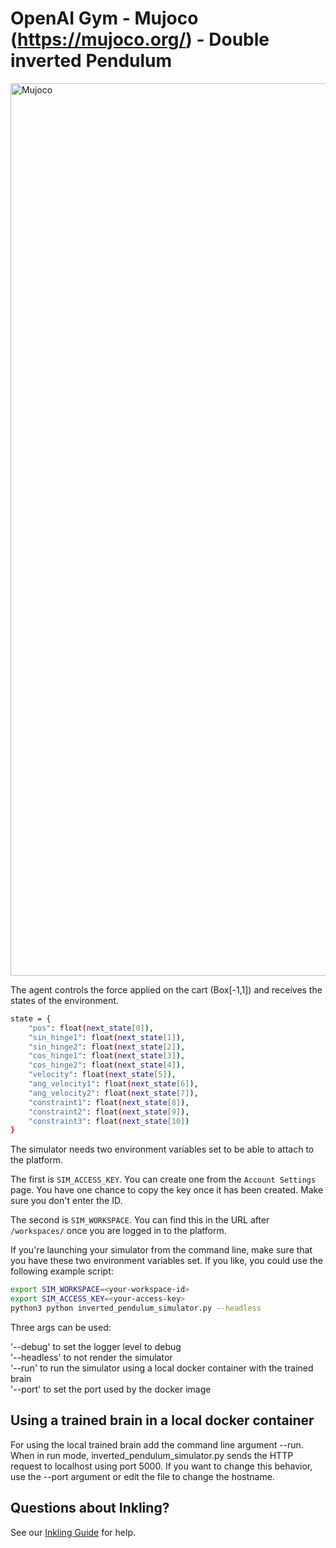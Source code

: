 
# OpenAI Gym - Mujoco (https://mujoco.org/) - Double inverted Pendulum

<img width="1428" alt="Mujoco" src="https://user-images.githubusercontent.com/14914357/191338828-d8ad6072-a7f4-4172-bffb-e750f96b197b.png">


The agent controls the force applied on the cart (Box[-1,1]) and receives the states of the environment. 
```sh
state = {
    "pos": float(next_state[0]),
    "sin_hinge1": float(next_state[1]),
    "sin_hinge2": float(next_state[2]),
    "cos_hinge1": float(next_state[3]),
    "cos_hinge2": float(next_state[4]),
    "velocity": float(next_state[5]),
    "ang_velocity1": float(next_state[6]),
    "ang_velocity2": float(next_state[7]),
    "constraint1": float(next_state[8]),
    "constraint2": float(next_state[9]),
    "constraint3": float(next_state[10])
}
```

The simulator needs two environment variables set to be able to attach to the platform.

The first is `SIM_ACCESS_KEY`. You can create one from the `Account Settings` page.
You have one chance to copy the key once it has been created. Make sure you don't enter
the ID.

The second is `SIM_WORKSPACE`. You can find this in the URL after `/workspaces/` once
you are logged in to the platform.

If you're launching your simulator from the command line, make sure that you have these two
environment variables set. If you like, you could use the following example script:

```sh
export SIM_WORKSPACE=<your-workspace-id>
export SIM_ACCESS_KEY=<your-access-key>
python3 python inverted_pendulum_simulator.py --headless
```
Three args can be used: 

'--debug' to set the logger level to debug      
'--headless' to not render the simulator      
'--run' to run the simulator using a local docker container with the trained brain      
'--port' to set the port used by the docker image      

## Using a trained brain in a local docker container 

For using the local trained brain add the command line argument --run. When in run mode, inverted_pendulum_simulator.py sends the HTTP request to localhost using port 5000. If you want to change this behavior, use the --port argument or edit the file to change the hostname.
      


## Questions about Inkling?

See our [Inkling Guide](https://docs.microsoft.com/en-us/bonsai/inkling/) for help.
